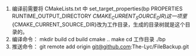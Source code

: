 1. 编译前需要将 CMakeLists.txt 中
   set_target_properties(bp PROPERTIES RUNTIME_OUTPUT_DIRECTORY ${CMAKE_CURRENT_SOURCE_DIR})
   这一项里${CMAKE_CURRENT_SOURCE_DIR}改为工作目录，生成的目录树就是这个目录的。
2. 编译命令：
   mkdir build
   cd build
   cmake ..
   make
   cd 工作目录
   ./bp
3. 推送命令：
   git remote add origin git@github.com:The-Lyc/FileBackup.git
